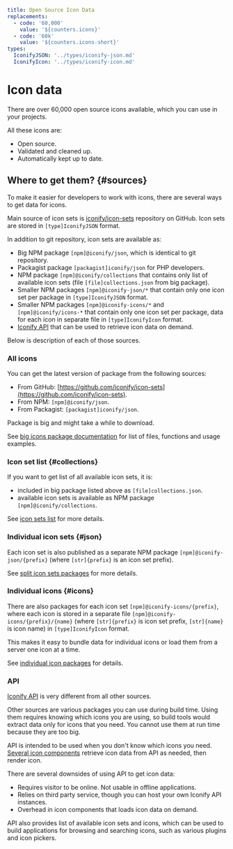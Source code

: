 ```yaml
title: Open Source Icon Data
replacements:
  - code: '60,000'
    value: '${counters.icons}'
  - code: '60k'
    value: '${counters.icons-short}'
types:
  IconifyJSON: '../types/iconify-json.md'
  IconifyIcon: '../types/iconify-icon.md'
```

# Icon data

There are over 60,000 open source icons available, which you can use in your projects.

All these icons are:

- Open source.
- Validated and cleaned up.
- Automatically kept up to date.

## Where to get them? {#sources}

To make it easier for developers to work with icons, there are several ways to get data for icons.

Main source of icon sets is [iconify/icon-sets](https://github.com/iconify/icon-sets) repository on GitHub. Icon sets are stored in `[type]IconifyJSON` format.

In addition to git repository, icon sets are available as:

- Big NPM package `[npm]@iconify/json`, which is identical to git repository.
- Packagist package `[packagist]iconify/json` for PHP developers.
- NPM package `[npm]@iconify/collections` that contains only list of available icon sets (file `[file]collections.json` from big package).
- Smaller NPM packages `[npm]@iconify-json/*` that contain only one icon set per package in `[type]IconifyJSON` format.
- Smaller NPM packages `[npm]@iconify-icons/*` and `[npm]@iconify/icons-*` that contain only one icon set per package, data for each icon in separate file in `[type]IconifyIcon` format.
- [Iconify API](../api/index.md) that can be used to retrieve icon data on demand.

Below is description of each of those sources.

### All icons

You can get the latest version of package from the following sources:

- From GitHub: [https://github.com/iconify/icon-sets](https://github.com/iconify/icon-sets).
- From NPM: `[npm]@iconify/json`.
- From Packagist: `[packagist]iconify/json`.

Package is big and might take a while to download.

See [big icons package documentation](./all.md) for list of files, functions and usage examples.

### Icon set list {#collections}

If you want to get list of all available icon sets, it is:

- included in big package listed above as `[file]collections.json`.
- available icon sets is available as NPM package `[npm]@iconify/collections`.

See [icon sets list](./collections.md) for more details.

### Individual icon sets {#json}

Each icon set is also published as a separate NPM package `[npm]@iconify-json/{prefix}` (where `[str]{prefix}` is an icon set prefix).

See [split icon sets packages](./json.md) for more details.

### Individual icons {#icons}

There are also packages for each icon set `[npm]@iconify-icons/{prefix}`, where each icon is stored in a separate file `[npm]@iconify-icons/{prefix}/{name}` (where `[str]{prefix}` is icon set prefix, `[str]{name}` is icon name) in `[type]IconifyIcon` format.

This makes it easy to bundle data for individual icons or load them from a server one icon at a time.

See [individual icon packages](./icons.md) for details.

### API

[Iconify API](../api/index.md) is very different from all other sources.

Other sources are various packages you can use during build time. Using them requires knowing which icons you are using, so build tools would extract data only for icons that you need. You cannot use them at run time because they are too big.

API is intended to be used when you don't know which icons you need. [Several icon components](../icon-components/index.md) retrieve icon data from API as needed, then render icon.

<icon-loading-process></icon-loading-process>

There are several downsides of using API to get icon data:

- Requires visitor to be online. Not usable in offline applications.
- Relies on third party service, though you can host your own Iconify API instances.
- Overhead in icon components that loads icon data on demand.

API also provides list of available icon sets and icons, which can be used to build applications for browsing and searching icons, such as various plugins and icon pickers.
